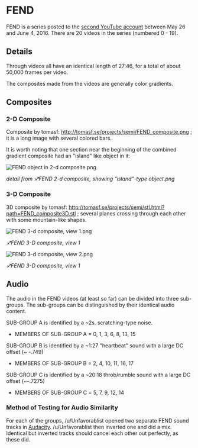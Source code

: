 # FEND

FEND is a series posted to the [second YouTube account](Real_and_Fake_channels "wikilink") between May 26 and June 4,
2016. There are 20 videos in the series (numbered 0 - 19).

## Details

Through videos all have an identical length of 27:46, for a total of
about 50,000 frames per video.

The composites made from the videos are generally color gradients.

## Composites

### 2-D Composite

Composite by tomasf: <http://tomasf.se/projects/semi/FEND_composite.png>
; it is a long image with several colored bars.

It is worth noting that one section near the beginning of the combined
gradient composite had an "island" like object in it:

![ FEND object in 2-d composite.png](_FEND_object_in_2-d_composite.png)

*detail from ♐FEND 2-d composite, showing "island"-type object.png*

### 3-D Composite

3D composite by tomasf:
<http://tomasf.se/projects/semi/stl.html?path=FEND_composite3D.stl> ;
several planes crossing through each other with some mountain-like
shapes.

![FEND 3-d composite, view 1.png](_FEND_3-d_composite,_view_1.png)

*♐FEND 3-D composite, view 1*

![FEND 3-d composite, view 2.png](_FEND_3-d_composite,_view_2.png)

*♐FEND 3-D composite, view 1*

## Audio

The audio in the FEND videos (at least so far) can be divided into three
sub-groups. The sub-groups can be distinguished by their identical audio
content.

SUB-GROUP A is identified by a \~2s. scratching-type noise.

  - MEMBERS OF SUB-GROUP A = 0, 1, 3, 6, 8, 13, 15

SUB-GROUP B is identified by a \~1:27 "heartbeat" sound with a large DC
offset (\~ -.749)

  - MEMBERS OF SUB-GROUP B = 2, 4, 10, 11, 16, 17

SUB-GROUP C is identified by a \~20:18 throb/rumble sound with a large
DC offset (\~-.7275)

  - MEMBERS OF SUB-GROUP C = 5, 7, 9, 12, 14

### Method of Testing for Audio Similarity

For each of the groups, /u/Unfavorablist opened two separate FEND sound
tracks in [Audacity](http://www.audacityteam.org/download/).
/u/Unfavorablist then inverted one and did a mix. Identical but inverted
tracks should cancel each other out perfectly, as these did.

